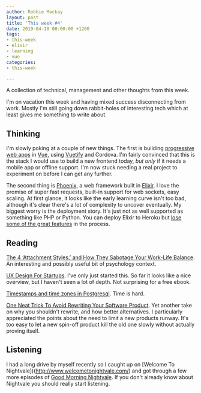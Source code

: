```yaml
---
author: Robbie Mackay
layout: post
title: 'This week #4'
date: 2019-04-18 00:00:00 +1200
tags:
- this-week
- elixir
- learning
- vue
categories:
- this-week

---
```

A collection of technical, management and other thoughts from this week.

I'm on vacation this week and having mixed success disconnecting from work. Mostly I'm still going down rabbit-holes of interesting tech which at least gives me something to write about.

## Thinking

I'm slowly poking at a couple of new things. The first is building [progressive web apps](https://developers.google.com/web/progressive-web-apps/) in [Vue](https://vuejs.org/), using [Vuetify](https://vuetifyjs.com/en/) and Cordova. I'm fairly convinced that this is the stack I would use to build a new frontend today, _but only_ if it needs a mobile app or offline support. I'm now stuck needing a real project to experiment on before I can get any further.

The second thing is [Phoenix](https://phoenixframework.org), a web framework built in [Elixir](https://elixir-lang.org). I love the promise of super fast requests, built-in support for web sockets, easy scaling. At first glance, it looks like the early learning curve isn't too bad, although it's clear there's a lot of complexity to uncover eventually. My biggest worry is the deployment story. It's just not as well supported as something like PHP or Python. You can deploy Elixir to Heroku but [lose some of the great features](https://medium.com/mint-digital/elixir-deployments-on-aws-ee787aa02a9d) in the process.

## Reading

[The 4 ‘Attachment Styles,’ and How They Sabotage Your Work-Life Balance](https://www.nytimes.com/2018/12/19/smarter-living/attachment-styles-work-life-balance.html). An interesting and possibly useful bit of psychology context.

[UX Design For Startups](https://www.uxpin.com/studio/ebooks/ux-design-for-startups/ "UX Design For Startups"). I've only just started this. So far it looks like a nice overview, but I haven't seen a lot of depth. Not surprising for a free ebook.

[Timestamps and time zones in Postgresql](https://phili.pe/posts/timestamps-and-time-zones-in-postgresql/ "Timestamps and time zones in Postgresql"). Time is hard.

[One Neat Trick To Avoid Rewriting Your Software Product](https://8thlight.com/blog/doug-bradbury/2019/04/16/disrupt-yourself.html "One Neat Trick To Avoid Rewriting Your Software Product"). Yet another take on why you shouldn't rewrite, and how better alternatives. I particularly appreciated the points about the need to limit a new products runway. It's too easy to let a new spin-off product kill the old one slowly without actually proving itself.

## Listening

I had a long drive by myself recently so I caught up on [Welcome To Nightvale])(http://www.welcometonightvale.com/) and got through a few more episodes of [Good Morning Nightvale](http://www.nightvalepresents.com/goodmorningnightvale). If you don't already know about Nightvale you should really start listening.